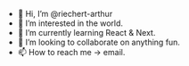 - 👋 Hi, I’m @riechert-arthur
- 👀 I’m interested in the world.
- 🌱 I’m currently learning React & Next.
- 💞️ I’m looking to collaborate on anything fun.
- 📫 How to reach me -> email.

<!---
riechert-arthur/riechert-arthur is a ✨ special ✨ repository because its `README.md` (this file) appears on your GitHub profile.
You can click the Preview link to take a look at your changes.
--->
